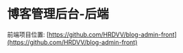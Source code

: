 # 博客管理后台-后端

前端项目位置: [https://github.com/HRDVV/blog-admin-front](https://github.com/HRDVV/blog-admin-front)
